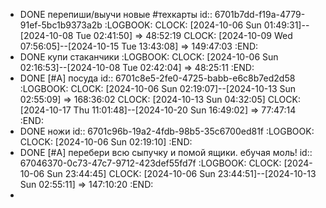 - DONE перепиши/выучи новые #техкарты
  id:: 6701b7dd-f19a-4779-91ef-5bc1b9373a2b
  :LOGBOOK:
  CLOCK: [2024-10-06 Sun 01:49:31]--[2024-10-08 Tue 02:41:50] =>  48:52:19
  CLOCK: [2024-10-09 Wed 07:56:05]--[2024-10-15 Tue 13:43:08] =>  149:47:03
  :END:
- DONE купи стаканчики
  :LOGBOOK:
  CLOCK: [2024-10-06 Sun 02:16:53]--[2024-10-08 Tue 02:42:04] =>  48:25:11
  :END:
- DONE [#A] посуда
  id:: 6701c8e5-2fe0-4725-babb-e6c8b7ed2d58
  :LOGBOOK:
  CLOCK: [2024-10-06 Sun 02:19:07]--[2024-10-13 Sun 02:55:09] =>  168:36:02
  CLOCK: [2024-10-13 Sun 04:32:05]
  CLOCK: [2024-10-17 Thu 11:01:48]--[2024-10-20 Sun 16:49:02] =>  77:47:14
  :END:
- DONE ножи
  id:: 6701c96b-19a2-4fdb-98b5-35c6700ed81f
  :LOGBOOK:
  CLOCK: [2024-10-06 Sun 02:19:10]
  :END:
- DONE [#A] перебери всю сыпучку и помой ящики. ебучая моль!
  id:: 67046370-0c73-47c7-9712-423def55fd7f
  :LOGBOOK:
  CLOCK: [2024-10-06 Sun 23:44:45]
  CLOCK: [2024-10-06 Sun 23:44:51]--[2024-10-13 Sun 02:55:11] =>  147:10:20
  :END:
-